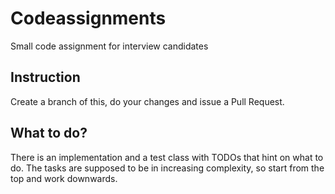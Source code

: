 # Codeassignments
Small code assignment for interview candidates

## Instruction
Create a branch of this, do your changes and issue a Pull Request. 

## What to do? 
There is an implementation and a test class with TODOs that hint on what to do. 
The tasks are supposed to be in increasing complexity, so start from the top and work downwards. 

